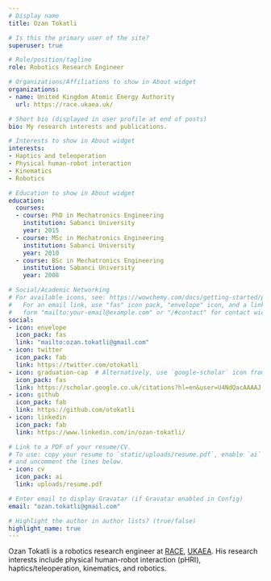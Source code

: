 ```yaml
---
# Display name
title: Ozan Tokatli

# Is this the primary user of the site?
superuser: true

# Role/position/tagline
role: Robotics Research Engineer

# Organizations/Affiliations to show in About widget
organizations:
- name: United Kingdom Atomic Energy Authority
  url: https://race.ukaea.uk/

# Short bio (displayed in user profile at end of posts)
bio: My research interests and publications.

# Interests to show in About widget
interests:
- Haptics and teleoperation
- Physical human-robot interaction
- Kinematics
- Robotics

# Education to show in About widget
education:
  courses:
  - course: PhD in Mechatronics Engineering
    institution: Sabanci University
    year: 2015
  - course: MSc in Mechatronics Engineering
    institution: Sabanci University
    year: 2010
  - course: BSc in Mechatronics Engineering
    institution: Sabanci University
    year: 2008

# Social/Academic Networking
# For available icons, see: https://wowchemy.com/docs/getting-started/page-builder/#icons
#   For an email link, use "fas" icon pack, "envelope" icon, and a link in the
#   form "mailto:your-email@example.com" or "/#contact" for contact widget.
social:
- icon: envelope
  icon_pack: fas
  link: "mailto:ozan.tokatli@gmail.com"
- icon: twitter
  icon_pack: fab
  link: https://twitter.com/otokatli
- icon: graduation-cap  # Alternatively, use `google-scholar` icon from `ai` icon pack
  icon_pack: fas
  link: https://scholar.google.co.uk/citations?hl=en&user=U4NdQacAAAAJ
- icon: github
  icon_pack: fab
  link: https://github.com/otokatli
- icon: linkedin
  icon_pack: fab
  link: https://www.linkedin.com/in/ozan-tokatli/

# Link to a PDF of your resume/CV.
# To use: copy your resume to `static/uploads/resume.pdf`, enable `ai` icons in `params.toml`, 
# and uncomment the lines below.
- icon: cv
  icon_pack: ai
  link: uploads/resume.pdf

# Enter email to display Gravatar (if Gravatar enabled in Config)
email: "ozan.tokatli@gmail.com"

# Highlight the author in author lists? (true/false)
highlight_name: true
---
```


Ozan Tokatli is a robotics research engineer at [RACE](https://race.ukaea.uk/), [UKAEA](https://www.gov.uk/government/organisations/uk-atomic-energy-authority). His research interests include physical human-robot interaction (pHRI), haptics/teleoperation, kinematics, and robotics.

<!-- {{< icon name="download" pack="fas" >}} Download my {{< staticref "uploads/resume.pdf" "newtab" >}}resumé{{< /staticref >}}. -->
